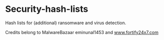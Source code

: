 # Security-hash-lists
Hash lists for (additional) ransomware and virus detection.

Credits belong to  MalwareBazaar eminunal1453 and www.fortify24x7.com

